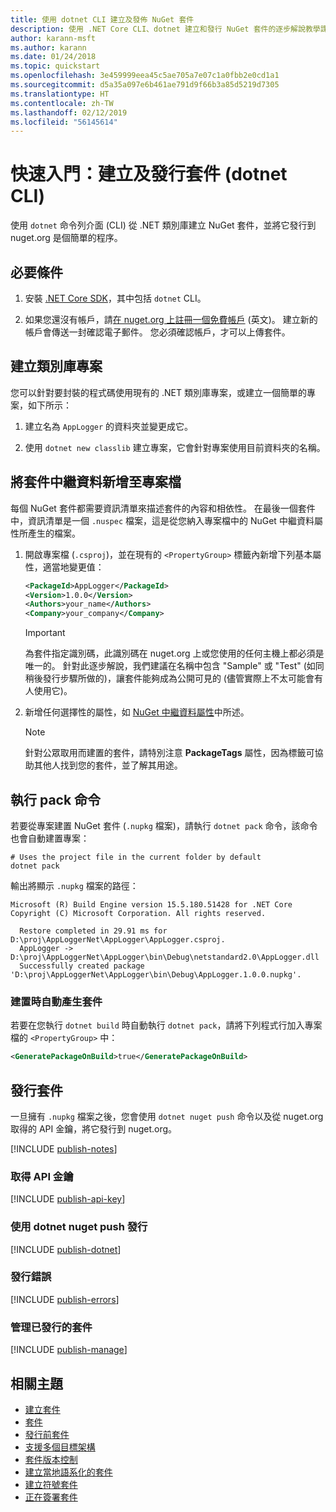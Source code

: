 ```yaml
---
title: 使用 dotnet CLI 建立及發佈 NuGet 套件
description: 使用 .NET Core CLI、dotnet 建立和發行 NuGet 套件的逐步解說教學課程。
author: karann-msft
ms.author: karann
ms.date: 01/24/2018
ms.topic: quickstart
ms.openlocfilehash: 3e459999eea45c5ae705a7e07c1a0fbb2e0cd1a1
ms.sourcegitcommit: d5a35a097e6b461ae791d9f66b3a85d5219d7305
ms.translationtype: HT
ms.contentlocale: zh-TW
ms.lasthandoff: 02/12/2019
ms.locfileid: "56145614"
---
```

# <a name="quickstart-create-and-publish-a-package-dotnet-cli"></a>快速入門：建立及發行套件 (dotnet CLI)

使用 `dotnet` 命令列介面 (CLI) 從 .NET 類別庫建立 NuGet 套件，並將它發行到 nuget.org 是個簡單的程序。

## <a name="prerequisites"></a>必要條件

1. 安裝 [.NET Core SDK](https://www.microsoft.com/net/download/)，其中包括 `dotnet` CLI。

1. 如果您還沒有帳戶，請[在 nuget.org 上註冊一個免費帳戶](https://www.nuget.org/users/account/LogOn?returnUrl=%2F) \(英文\)。 建立新的帳戶會傳送一封確認電子郵件。 您必須確認帳戶，才可以上傳套件。

## <a name="create-a-class-library-project"></a>建立類別庫專案

您可以針對要封裝的程式碼使用現有的 .NET 類別庫專案，或建立一個簡單的專案，如下所示：

1. 建立名為 `AppLogger` 的資料夾並變更成它。

1. 使用 `dotnet new classlib` 建立專案，它會針對專案使用目前資料夾的名稱。

## <a name="add-package-metadata-to-the-project-file"></a>將套件中繼資料新增至專案檔

每個 NuGet 套件都需要資訊清單來描述套件的內容和相依性。 在最後一個套件中，資訊清單是一個 `.nuspec` 檔案，這是從您納入專案檔中的 NuGet 中繼資料屬性所產生的檔案。

1. 開啟專案檔 (`.csproj`)，並在現有的 `<PropertyGroup>` 標籤內新增下列基本屬性，適當地變更值：

    ```xml
    <PackageId>AppLogger</PackageId>
    <Version>1.0.0</Version>
    <Authors>your_name</Authors>
    <Company>your_company</Company>
    ```

    > [!Important]
    > 為套件指定識別碼，此識別碼在 nuget.org 上或您使用的任何主機上都必須是唯一的。 針對此逐步解說，我們建議在名稱中包含 "Sample" 或 "Test" (如同稍後發行步驟所做的)，讓套件能夠成為公開可見的 (儘管實際上不太可能會有人使用它)。

1. 新增任何選擇性的屬性，如 [NuGet 中繼資料屬性](/dotnet/core/tools/csproj#nuget-metadata-properties)中所述。

    > [!Note]
    > 針對公眾取用而建置的套件，請特別注意 **PackageTags** 屬性，因為標籤可協助其他人找到您的套件，並了解其用途。

## <a name="run-the-pack-command"></a>執行 pack 命令

若要從專案建置 NuGet 套件 (`.nupkg` 檔案)，請執行 `dotnet pack` 命令，該命令也會自動建置專案：

```cli
# Uses the project file in the current folder by default
dotnet pack
```

輸出將顯示 `.nupkg` 檔案的路徑：

```output
Microsoft (R) Build Engine version 15.5.180.51428 for .NET Core
Copyright (C) Microsoft Corporation. All rights reserved.

  Restore completed in 29.91 ms for D:\proj\AppLoggerNet\AppLogger\AppLogger.csproj.
  AppLogger -> D:\proj\AppLoggerNet\AppLogger\bin\Debug\netstandard2.0\AppLogger.dll
  Successfully created package 'D:\proj\AppLoggerNet\AppLogger\bin\Debug\AppLogger.1.0.0.nupkg'.
```

### <a name="automatically-generate-package-on-build"></a>建置時自動產生套件

若要在您執行 `dotnet build` 時自動執行 `dotnet pack`，請將下列程式行加入專案檔的 `<PropertyGroup>` 中：

```xml
<GeneratePackageOnBuild>true</GeneratePackageOnBuild>
```

## <a name="publish-the-package"></a>發行套件

一旦擁有 `.nupkg` 檔案之後，您會使用 `dotnet nuget push` 命令以及從 nuget.org 取得的 API 金鑰，將它發行到 nuget.org。

[!INCLUDE [publish-notes](includes/publish-notes.md)]

### <a name="acquire-your-api-key"></a>取得 API 金鑰

[!INCLUDE [publish-api-key](includes/publish-api-key.md)]

### <a name="publish-with-dotnet-nuget-push"></a>使用 dotnet nuget push 發行

[!INCLUDE [publish-dotnet](includes/publish-dotnet.md)]

### <a name="publish-errors"></a>發行錯誤

[!INCLUDE [publish-errors](includes/publish-errors.md)]

### <a name="manage-the-published-package"></a>管理已發行的套件

[!INCLUDE [publish-manage](includes/publish-manage.md)]

## <a name="related-topics"></a>相關主題

- [建立套件](../create-packages/creating-a-package.md)
- [套件](../create-packages/publish-a-package.md)
- [發行前套件](../create-packages/Prerelease-Packages.md)
- [支援多個目標架構](../create-packages/supporting-multiple-target-frameworks.md)
- [套件版本控制](../reference/package-versioning.md)
- [建立當地語系化的套件](../create-packages/creating-localized-packages.md)
- [建立符號套件](../create-packages/symbol-packages-snupkg.md)
- [正在簽署套件](../create-packages/Sign-a-package.md)
